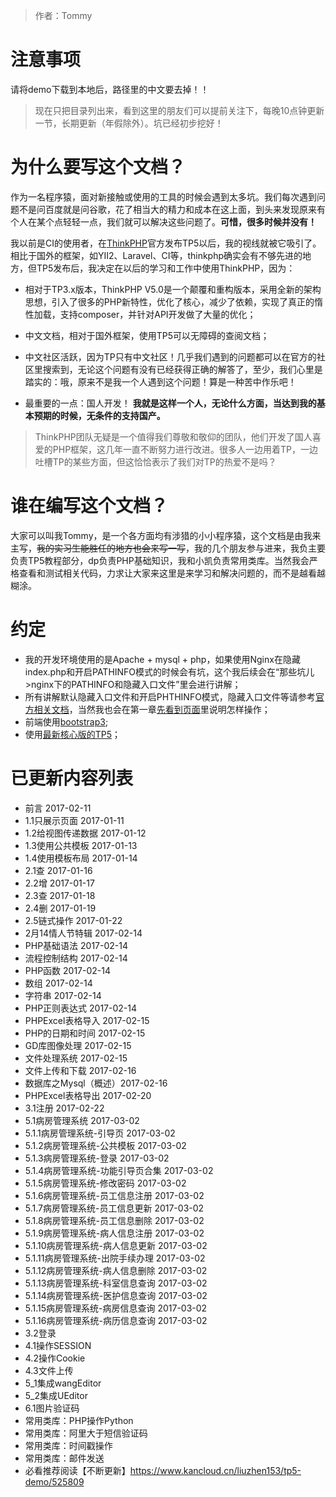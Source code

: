 

> 作者：Tommy

# 注意事项
请将demo下载到本地后，路径里的中文要去掉！！

>  现在只把目录列出来，看到这里的朋友们可以提前关注下，每晚10点钟更新一节，长期更新（年假除外）。坑已经初步挖好！


# 为什么要写这个文档？
作为一名程序猿，面对新接触或使用的工具的时候会遇到太多坑。我们每次遇到问题不是问百度就是问谷歌，花了相当大的精力和成本在这上面，到头来发现原来有个人在某个点轻轻一点，我们就可以解决这些问题了。**可惜，很多时候并没有！**

我以前是CI的使用者，在[ThinkPHP](http://www.thinkphp.cn/)官方发布TP5以后，我的视线就被它吸引了。相比于国外的框架，如YII2、Laravel、CI等，thinkphp确实会有不够先进的地方，但TP5发布后，我决定在以后的学习和工作中使用ThinkPHP，因为：

* 相对于TP3.x版本，ThinkPHP V5.0是一个颠覆和重构版本，采用全新的架构思想，引入了很多的PHP新特性，优化了核心，减少了依赖，实现了真正的惰性加载，支持composer，并针对API开发做了大量的优化；
* 中文文档，相对于国外框架，使用TP5可以无障碍的查阅文档；
* 中文社区活跃，因为TP只有中文社区！几乎我们遇到的问题都可以在官方的社区里搜索到，无论这个问题有没有已经获得正确的解答了，至少，我们心里是踏实的：哦，原来不是我一个人遇到这个问题！算是一种苦中作乐吧！

* 最重要的一点：国人开发！
**我就是这样一个人，无论什么方面，当达到我的基本预期的时候，无条件的支持国产。**

> ThinkPHP团队无疑是一个值得我们尊敬和敬仰的团队，他们开发了国人喜爱的PHP框架，这几年一直不断努力进行改进。很多人一边用着TP，一边吐槽TP的某些方面，但这恰恰表示了我们对TP的热爱不是吗？

# 谁在编写这个文档？

大家可以叫我Tommy，是一个各方面均有涉猎的小小程序猿，这个文档是由我来主写，~~我的实习生能胜任的地方也会来写一写~~，我的几个朋友参与进来，我负主要负责TP5教程部分，dp负责PHP基础知识，我和小凯负责常用类库。当然我会严格查看和测试相关代码，力求让大家来这里是来学习和解决问题的，而不是越看越糊涂。

# 约定

* 我的开发环境使用的是Apache + mysql + php，如果使用Nginx在隐藏index.php和开启PATHINFO模式的时候会有坑，这个我后续会在“那些坑儿>nginx下的PATHINFO和隐藏入口文件”里会进行讲解；
* 所有讲解默认隐藏入口文件和开启PHTHINFO模式，隐藏入口文件等请参考[官方相关文档](http://www.kancloud.cn/manual/thinkphp5/118012)，当然我也会在第一章[先看到页面](http://www.kancloud.cn/liuzhen153/tp5-demo/259719)里说明怎样操作；
* 前端使用[bootstrap3](http://v3.bootcss.com/);
* 使用[最新核心版的TP5](http://www.thinkphp.cn/down.html)；

# 已更新内容列表

* 前言 2017-02-11
* 1.1只展示页面  2017-01-11
* 1.2给视图传递数据 2017-01-12
* 1.3使用公共模板 2017-01-13
* 1.4使用模板布局 2017-01-14
* 2.1查 2017-01-16
* 2.2增 2017-01-17
* 2.3查 2017-01-18
* 2.4删 2017-01-19
* 2.5链式操作 2017-01-22
* 2月14情人节特辑  2017-02-14
* PHP基础语法  2017-02-14
* 流程控制结构 2017-02-14
* PHP函数  2017-02-14
* 数组  2017-02-14
* 字符串  2017-02-14
* PHP正则表达式  2017-02-14
* PHPExcel表格导入 2017-02-15
* PHP的日期和时间 2017-02-15
* GD库图像处理 2017-02-15
* 文件处理系统 2017-02-15
* 文件上传和下载 2017-02-16
* 数据库之Mysql（概述）2017-02-16
* PHPExcel表格导出 2017-02-20
* 3.1注册 2017-02-22
* 5.1病房管理系统 2017-03-02
* 5.1.1病房管理系统-引导页 2017-03-02
* 5.1.2病房管理系统-公共模板 2017-03-02
* 5.1.3病房管理系统-登录 2017-03-02
* 5.1.4病房管理系统-功能引导页合集 2017-03-02
* 5.1.5病房管理系统-修改密码 2017-03-02
* 5.1.6病房管理系统-员工信息注册 2017-03-02
* 5.1.7病房管理系统-员工信息更新 2017-03-02
* 5.1.8病房管理系统-员工信息删除 2017-03-02
* 5.1.9病房管理系统-病人信息注册 2017-03-02
* 5.1.10病房管理系统-病人信息更新 2017-03-02
* 5.1.11病房管理系统-出院手续办理 2017-03-02
* 5.1.12病房管理系统-病人信息删除 2017-03-02
* 5.1.13病房管理系统-科室信息查询 2017-03-02
* 5.1.14病房管理系统-医护信息查询 2017-03-02
* 5.1.15病房管理系统-病房信息查询 2017-03-02
* 5.1.16病房管理系统-病历信息查询 2017-03-02
* 3.2登录
* 4.1操作SESSION
* 4.2操作Cookie
* 4.3文件上传
* 5_1集成wangEditor
* 5_2集成UEditor
* 6.1图片验证码
* 常用类库：PHP操作Python
* 常用类库：阿里大于短信验证码
* 常用类库：时间戳操作
* 常用类库：邮件发送
* 必看推荐阅读【不断更新】https://www.kancloud.cn/liuzhen153/tp5-demo/525809
